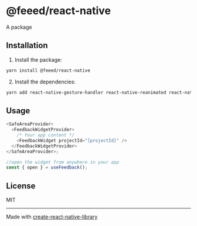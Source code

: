 # @feeed/react-native

A package

## Installation

1. Install the package:

```sh
yarn install @feeed/react-native
```

2. Install the dependencies:

```sh
yarn add react-native-gesture-handler react-native-reanimated react-native-safe-area-context
```

## Usage

```js
<SafeAreaProvider>
  <FeedbackWidgetProvider>
    /* Your app content */
    <FeedbackWidget projectId="[projectId]" />
  </FeedbackWidgetProvider>
</SafeAreaProvider>;

//open the widget from anywhere in your app
const { open } = useFeedback();
```

## License

MIT

---

Made with [create-react-native-library](https://github.com/callstack/react-native-builder-bob)

